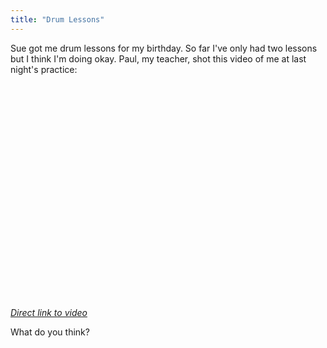 ```yaml
---
title: "Drum Lessons"
---
```

<p>Sue got me drum lessons for my birthday.  So far I've only had two lessons but I think I'm doing okay.  Paul, my teacher, shot this video of me at last night's practice:</p>
<p><object width="425" height="344"><param name="movie" value="http://www.youtube.com/v/C8gKmoGJTwk&color1=0xb1b1b1&color2=0xcfcfcf&hl=en&feature=player_embedded&fs=1"></param><param name="allowFullScreen" value="true"></param><param name="allowScriptAccess" value="always"></param><embed src="http://www.youtube.com/v/C8gKmoGJTwk&color1=0xb1b1b1&color2=0xcfcfcf&hl=en&feature=player_embedded&fs=1" type="application/x-shockwave-flash" allowfullscreen="true" allowScriptAccess="always" width="425" height="344"></embed></object></p>
<p><em><a href="http://www.youtube.com/watch?v=C8gKmoGJTwk&feature=player_embedded">Direct link to video</a></em></p>
<p>What do you think?</p>
